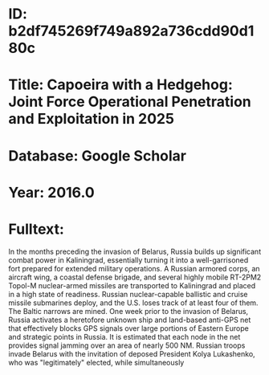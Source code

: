 # ID: b2df745269f749a892a736cdd90d180c
# Title: Capoeira with a Hedgehog: Joint Force Operational Penetration and Exploitation in 2025
# Database: Google Scholar
# Year: 2016.0
# Fulltext:
In the months preceding the invasion of Belarus, Russia builds up significant combat power in Kaliningrad, essentially turning it into a well-garrisoned fort prepared for extended military operations.
A Russian armored corps, an aircraft wing, a coastal defense brigade, and several highly mobile RT-2PM2 Topol-M nuclear-armed missiles are transported to Kaliningrad and placed in a high state of readiness.
Russian nuclear-capable ballistic and cruise missile submarines deploy, and the U.S. loses track of at least four of them.
The Baltic narrows are mined.
One week prior to the invasion of Belarus, Russia activates a heretofore unknown ship and land-based anti-GPS net that effectively blocks GPS signals over large portions of Eastern Europe and strategic points in Russia.
It is estimated that each node in the net provides signal jamming over an area of nearly 500 NM.
Russian troops invade Belarus with the invitation of deposed President Kolya Lukashenko, who was "legitimately" elected, while simultaneously